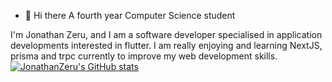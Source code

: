 - 👋 Hi there
A fourth year Computer Science student

I'm Jonathan Zeru, and I am a software developer specialised in application developments interested in flutter. I am really enjoying and learning NextJS, prisma and trpc currently to improve my web development skills.
[![JonathanZeru's GitHub stats](https://github-readme-stats.vercel.app/api?username=jonathanzeru)](https://github.com/anuraghazra/github-readme-stats)
